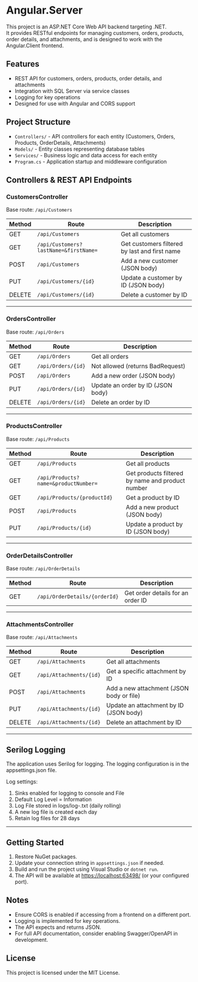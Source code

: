﻿# Angular.Server

This project is an ASP.NET Core Web API backend targeting .NET.  
It provides RESTful endpoints for managing customers, orders, products, order details, and attachments, and is designed to work with the Angular.Client frontend.

## Features

- REST API for customers, orders, products, order details, and attachments
- Integration with SQL Server via service classes
- Logging for key operations
- Designed for use with Angular and CORS support

## Project Structure

- `Controllers/` - API controllers for each entity (Customers, Orders, Products, OrderDetails, Attachments)
- `Models/` - Entity classes representing database tables
- `Services/` - Business logic and data access for each entity
- `Program.cs` - Application startup and middleware configuration

## Controllers & REST API Endpoints

### CustomersController

Base route: `/api/Customers`

| Method | Route                                   | Description                                      |
|--------|-----------------------------------------|--------------------------------------------------|
| GET    | `/api/Customers`                        | Get all customers                                |
| GET    | `/api/Customers?lastName=&firstName=`   | Get customers filtered by last and first name    |
| POST   | `/api/Customers`                        | Add a new customer (JSON body)                   |
| PUT    | `/api/Customers/{id}`                   | Update a customer by ID (JSON body)              |
| DELETE | `/api/Customers/{id}`                   | Delete a customer by ID                          |

---

### OrdersController

Base route: `/api/Orders`

| Method | Route                | Description                        |
|--------|----------------------|------------------------------------|
| GET    | `/api/Orders`        | Get all orders                     |
| GET    | `/api/Orders/{id}`   | Not allowed (returns BadRequest)   |
| POST   | `/api/Orders`        | Add a new order (JSON body)        |
| PUT    | `/api/Orders/{id}`   | Update an order by ID (JSON body)  |
| DELETE | `/api/Orders/{id}`   | Delete an order by ID              |

---

### ProductsController

Base route: `/api/Products`

| Method | Route                                         | Description                                      |
|--------|-----------------------------------------------|--------------------------------------------------|
| GET    | `/api/Products`                               | Get all products                                 |
| GET    | `/api/Products?name=&productNumber=`          | Get products filtered by name and product number |
| GET    | `/api/Products/{productId}`                   | Get a product by ID                              |
| POST   | `/api/Products`                               | Add a new product (JSON body)                    |
| PUT    | `/api/Products/{id}`                          | Update a product by ID (JSON body)               |

---

### OrderDetailsController

Base route: `/api/OrderDetails`

| Method | Route                      | Description                        |
|--------|----------------------------|------------------------------------|
| GET    | `/api/OrderDetails/{orderId}` | Get order details for an order ID  |

---

### AttachmentsController

Base route: `/api/Attachments`

| Method | Route                        | Description                                 |
|--------|------------------------------|---------------------------------------------|
| GET    | `/api/Attachments`           | Get all attachments                         |
| GET    | `/api/Attachments/{id}`      | Get a specific attachment by ID             |
| POST   | `/api/Attachments`           | Add a new attachment (JSON body or file)    |
| PUT    | `/api/Attachments/{id}`      | Update an attachment by ID (JSON body)      |
| DELETE | `/api/Attachments/{id}`      | Delete an attachment by ID                  |

---

## Serilog Logging

The application uses Serilog for logging. The logging configuration is in the appsettings.json file.  

Log settings:  
1. Sinks enabled for logging to console and File  
2. Default Log Level =  Information  
3. Log File stored in logs/log-.txt (daily rolling)  
4. A new log file is created each day  
5. Retain log files for 28 days  

---

## Getting Started

1. Restore NuGet packages.
2. Update your connection string in `appsettings.json` if needed.
3. Build and run the project using Visual Studio or `dotnet run`.
4. The API will be available at <https://localhost:63498/> (or your configured port).

## Notes

- Ensure CORS is enabled if accessing from a frontend on a different port.
- Logging is implemented for key operations.
- The API expects and returns JSON.
- For full API documentation, consider enabling Swagger/OpenAPI in development.

## License

This project is licensed under the MIT License.